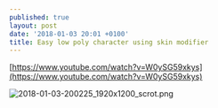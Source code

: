 ```yaml
---
published: true
layout: post
date: '2018-01-03 20:01 +0100'
title: Easy low poly character using skin modifier
---
```

[https://www.youtube.com/watch?v=W0ySG59xkys](https://www.youtube.com/watch?v=W0ySG59xkys)

![2018-01-03-200225_1920x1200_scrot.png]({{site.baseurl}}/media/2018-01-03-200225_1920x1200_scrot.png)
